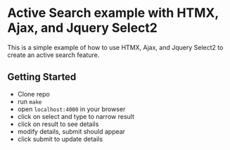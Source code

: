 # Active Search example with HTMX, Ajax, and Jquery Select2

This is a simple example of how to use HTMX, Ajax, and Jquery Select2 to create an active search feature.   

## Getting Started

- Clone repo
- run `make`
- open `localhost:4000` in your browser
- click on select and type to narrow result
- click on result to see details
- modify details, submit should appear
- click submit to update details 